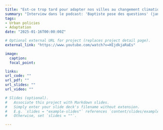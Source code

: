 ```yaml
---
title: "Est-ce trop tard pour adapter nos villes au changement climatique ?"
summary: "Interview dans le podcast: 'Baptiste pose des questions' (janvier 2025)"
tags:
- Urban policies
- Adaptation
date: "2025-01-16T00:00:00Z"

# Optional external URL for project (replaces project detail page).
external_link: "https://www.youtube.com/watch?v=HIjdkjaRaEs"

image:
  caption: 
  focal_point:  

links:
url_code: ""
url_pdf: ""
url_slides: ""
url_video: ""

# Slides (optional).
#   Associate this project with Markdown slides.
#   Simply enter your slide deck's filename without extension.
#   E.g. `slides = "example-slides"` references `content/slides/example-slides.md`.
#   Otherwise, set `slides = ""`.

---
```




